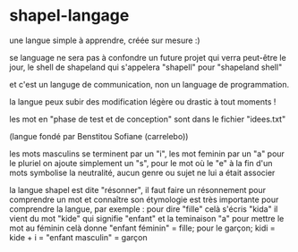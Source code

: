 # shapel-langage
une langue simple à apprendre, créée sur mesure :)

se language ne sera pas à confondre un future projet qui verra peut-être le jour, le shell de shapeland qui s'appelera "shapell" pour "shapeland shell"

et c'est un languge de communication, non un language de programmation.


la langue peux subir des modification légère ou drastic à tout moments !

les mot en "phase de test et de conception" sont dans le fichier "idees.txt"

(langue fondé par Benstitou Sofiane (carrelebo))

les mots masculins se terminent par un "i", les mot feminin par un "a" pour le pluriel on ajoute simplement un "s",
pour le mot où le "e" à la fin d'un mots symbolise la neutralité, aucun genre ou sujet ne lui a était associer

la langue shapel est dite "résonner", il faut faire un résonnement pour comprendre un mot et connaître son étymologie est très importante
pour comprendre la langue, par exemple : pour dire "fille" celà s'écris "kida" il vient du mot "kide" qui signifie "enfant"
et la teminaison "a" pour mettre le mot au féminin celà donne "enfant féminin" = fille;
pour le garçon; kidi = kide + i = "enfant masculin" = garçon
